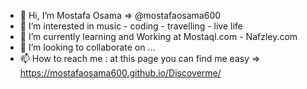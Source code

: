 - 👋 Hi, I’m Mostafa Osama => @mostafaosama600
- 👀 I’m interested in music - coding - travelling - live life
- 🌱 I’m currently learning and Working at Mostaql.com - Nafzley.com
- 💞️ I’m looking to collaborate on ...
- 📫 How to reach me : at this page you can find me easy =>  https://mostafaosama600.github.io/Discoverme/
